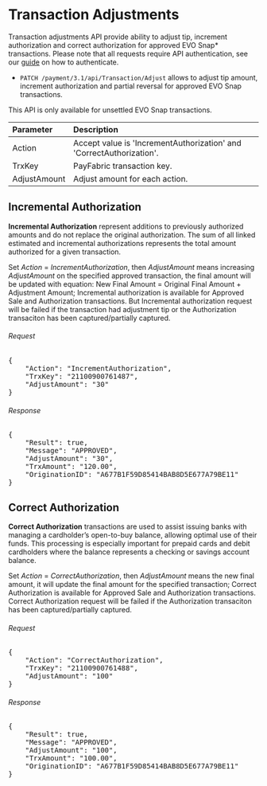 Transaction Adjustments
=================

Transaction adjustments API provide ability to adjust tip, increment authorization and correct authorization for approved EVO Snap* transactions. Please note that all requests require API authentication, see our [guide](Authentication.md) on how to authenticate.

* `PATCH /payment/3.1/api/Transaction/Adjust` allows to adjust tip amount, increment authorization and partial reversal for approved EVO Snap transactions.

This API is only available for unsettled EVO Snap transactions.


| Parameter  | Description|
| :-----------|:---------| 
| Action | Accept value is 'IncrementAuthorization' and 'CorrectAuthorization'. |
| TrxKey | PayFabric transaction key.|
| AdjustAmount| Adjust amount for each action.|

Incremental Authorization
---------------------------
<b>Incremental Authorization</b> represent additions to previously authorized amounts and do not replace the original authorization. The sum of all linked estimated and incremental authorizations represents the total amount authorized for a given transaction.

Set *Action* = *IncrementAuthorization*, then *AdjustAmount* means increasing *AdjustAmount* on the specified approved transaction, the final amount will be updated with equation: New Final Amount = Original Final Amount + Adjustment Amount; Incremental authorization is available for Approved Sale and Authorization transactions. But Incremental authorization request will be failed if the transaction had adjustment tip or the Authorization transaciton has been captured/partially captured.


###### Request
<pre>
{
    "Action": "IncrementAuthorization",
    "TrxKey": "21100900761487",
    "AdjustAmount": "30"
}
</pre>
###### Response
<pre>
{
    "Result": true,
    "Message": "APPROVED",
    "AdjustAmount": "30",
    "TrxAmount": "120.00",
    "OriginationID": "A677B1F59D85414BAB8D5E677A79BE11"
}
</pre>

Correct Authorization
---------------------------
<b>Correct Authorization</b> transactions are used to assist issuing banks with managing a cardholder’s open-to-buy balance, allowing optimal use of their funds. This processing is especially important for prepaid cards and debit cardholders where the balance represents a checking or savings account balance.  

Set *Action* = *CorrectAuthorization*, then *AdjustAmount* means the new final amount, it will update the final amount for the specified transaction; Correct Authorization is available for Approved Sale and Authorization transactions. Correct Authorization request will be failed if the Authorization transaciton has been captured/partially captured.

###### Request
<pre>
{
    "Action": "CorrectAuthorization",
    "TrxKey": "21100900761488",
    "AdjustAmount": "100"
}
</pre>
###### Response
<pre>
{
    "Result": true,
    "Message": "APPROVED",
    "AdjustAmount": "100",
    "TrxAmount": "100.00",
    "OriginationID": "A677B1F59D85414BAB8D5E677A79BE11"
}
</pre>
